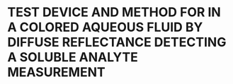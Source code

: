 # TEST DEVICE AND METHOD FOR IN A COLORED AQUEOUS FLUID BY DIFFUSE REFLECTANCE DETECTING A SOLUBLE ANALYTE MEASUREMENT